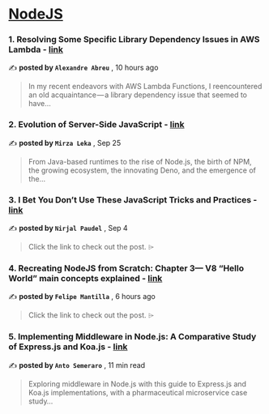 
<h1><a href=https://medium.com/tag/nodejs/recommended target="_blank" rel="noopener noreferrer">NodeJS</a></h1>
<h3>1. Resolving Some Specific Library Dependency Issues in AWS Lambda - <a href=https://medium.com/@alexandre.abreu.uff/resolving-some-specific-library-dependency-issues-in-aws-lambda-e4ef37292cf3?source=tag_recommended_feed---------0-84----------nodejs----------576a8ad6_70bd_44bf_8899_20d97a8061d8------- target="_blank" rel="noopener noreferrer">link</a></h3>

✍️ **posted by `Alexandre Abreu`** <date> , 10 hours ago</date>

<blockquote>In my recent endeavors with AWS Lambda Functions, I reencountered an old acquaintance — a library dependency issue that seemed to have…</blockquote>

<h3>2. Evolution of Server-Side JavaScript - <a href=https://medium.com/itnext/evolution-of-server-side-javascript-314a8d408da4?source=tag_recommended_feed---------1-107----------nodejs----------576a8ad6_70bd_44bf_8899_20d97a8061d8------- target="_blank" rel="noopener noreferrer">link</a></h3>

✍️ **posted by `Mirza Leka`** <date> , Sep 25</date>

<blockquote>From Java-based runtimes to the rise of Node.js, the birth of NPM, the growing ecosystem, the innovating Deno, and the emergence of the…</blockquote>

<h3>3. I Bet You Don’t Use These JavaScript Tricks and Practices - <a href=https://medium.com/javascript-in-plain-english/i-bet-you-dont-use-these-javascript-tricks-and-pratices-5ab5438ed4c8?source=tag_recommended_feed---------2-85----------nodejs----------576a8ad6_70bd_44bf_8899_20d97a8061d8------- target="_blank" rel="noopener noreferrer">link</a></h3>

✍️ **posted by `Nirjal Paudel`** <date> , Sep 4</date>

<blockquote>Click the link to check out the post. ⌲</blockquote>

<h3>4. Recreating NodeJS from Scratch: Chapter 3— V8 “Hello World” main concepts explained - <a href=https://medium.com/@felipemantillagomez/recreating-nodejs-from-scratch-chapter-3-v8-hello-world-main-concepts-explained-58d58676db36?source=tag_recommended_feed---------3-84----------nodejs----------576a8ad6_70bd_44bf_8899_20d97a8061d8------- target="_blank" rel="noopener noreferrer">link</a></h3>

✍️ **posted by `Felipe Mantilla`** <date> , 6 hours ago</date>

<blockquote>Click the link to check out the post. ⌲</blockquote>

<h3>5. Implementing Middleware in Node.js: A Comparative Study of Express.js and Koa.js - <a href=https://medium.com/bitsrc/implementing-middleware-in-node-js-a-comparative-study-of-express-js-and-koa-js-a93f2ebd867c?source=tag_recommended_feed---------4-107----------nodejs----------576a8ad6_70bd_44bf_8899_20d97a8061d8------- target="_blank" rel="noopener noreferrer">link</a></h3>

✍️ **posted by `Anto Semeraro`** <date> , 11 min read</date>

<blockquote>Exploring middleware in Node.js with this guide to Express.js and Koa.js implementations, with a pharmaceutical microservice case study…</blockquote>

